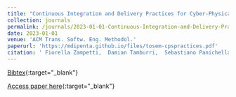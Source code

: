 ```yaml
---
title: "Continuous Integration and Delivery Practices for Cyber-Physical Systems: An Interview-Based Study"
collection: journals
permalink: /journals/2023-01-01-Continuous-Integration-and-Delivery-Practices-for-Cyber-Physical-Systems-An-Interview-Based-Study
date: 2023-01-01
venue: 'ACM Trans. Softw. Eng. Methodol.'
paperurl: 'https://mdipenta.github.io/files/tosem-cpspractices.pdf'
citation: ' Fiorella Zampetti,  Damian Tamburri,  Sebastiano Panichella,  Annibale Panichella,  Gerardo Canfora,  Massimiliano Di Penta, &quot;Continuous Integration and Delivery Practices for Cyber-Physical Systems: An Interview-Based Study.&quot; ACM Trans. Softw. Eng. Methodol., 2023.'
---
```

[Bibtex](https://dblp.org/rec/journals/tosem/ZampettiTPPCP23.bib){:target="_blank"}

[Access paper here](https://mdipenta.github.io/files/tosem-cpspractices.pdf){:target="_blank"}
